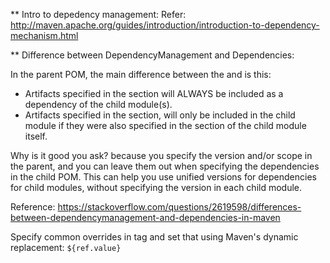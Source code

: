 ** Intro to depedency management:
Refer: http://maven.apache.org/guides/introduction/introduction-to-dependency-mechanism.html

** Difference between DependencyManagement and Dependencies:

In the parent POM, the main difference between the <dependencies> and <dependencyManagement> is this:

+ Artifacts specified in the <dependencies> section will ALWAYS be included as a dependency of the child module(s).
+ Artifacts specified in the <dependencyManagement> section, will only be included in the child module if they were also specified in the <dependencies> section of the child module itself. 

Why is it good you ask? because you specify the version and/or scope in the parent, and you can leave them out when specifying the dependencies in the child POM. This can help you use unified versions for dependencies for child modules, without specifying the version in each child module.

Reference: https://stackoverflow.com/questions/2619598/differences-between-dependencymanagement-and-dependencies-in-maven

Specify common overrides in <properties> tag and set that using Maven's dynamic replacement: `${ref.value}`

